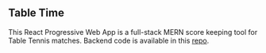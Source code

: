 ## Table Time

This React Progressive Web App is a full-stack MERN score keeping tool for Table Tennis matches. Backend code is available in this [repo](https://github.com/TinoMuzambi/TableTimeFull).

